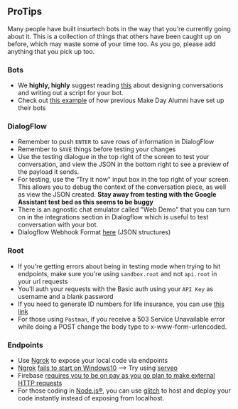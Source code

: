 ProTips
-------

Many people have built insurtech bots in the way that you're currently going about it.
This is a collection of things that others have been caught up on before, which may waste some of your time too.
As you go, please add anything that you pick up too.

### Bots
- We <b>highly, highly</b> suggest reading [this](https://developers.google.com/actions/design/walkthrough) about designing conversations and writing out a script for your bot.
- Check out [this example](https://offerzen-make.slack.com/archives/C92LH0067/p1518527314000245) of how previous Make Day Alumni have set up their bots

### DialogFlow
- Remember to push `ENTER` to save rows of information in DialogFlow
- Remember to `SAVE` things before testing your changes
- Use the testing dialogue in the top right of the screen to test your conversation, and view the JSON in the bottom right to see a preview of the payload it sends.
- For testing, use the “Try it now” input box in the top right of your screen. This allows you to debug the context of the conversation piece, as well as view the JSON created. <b> Stay away from testing with the Google Assistant test bed as this seems to be buggy</b>
- There is an agnostic chat emulator called "Web Demo" that you can turn on in the integrations section in Dialogflow which is useful to test conversation with your bot.
- Dialogflow Webhook Format [here](https://developers.google.com/actions/reference/v1/dialogflow-webhook) (JSON structures)

### Root
- If you're getting errors about being in testing mode when trying to hit endpoints, make sure you're using `sandbox.root` and not `api.root` in your url requests
- You’ll auth your requests with the Basic auth using your `API Key` as username and a blank password
- If you need to generate ID numbers for life insurance, you can use [this link](https://chris927.github.io/generate-sa-idnumbers/)
- For those using `Postman`, if you receive a 503 Service Unavailable error while doing a POST change the body type to x-www-form-urlencoded.

### Endpoints
- Use [Ngrok](https://www.ngrok.com) to expose your local code via endpoints
- [Ngrok](www.ngrok.com) [fails to start on Windows10](https://github.com/bubenshchykov/ngrok/issues/60) --> Try using [serveo](https://serveo.net/)
- Firebase [requires you to be on pay as you go plan to make external HTTP requests](https://stackoverflow.com/questions/43415759/use-firebase-cloud-function-to-send-post-request-to-non-google-server)
- For those coding in [Node.js®](https://nodejs.org/en/), you can use [glitch](https://glitch.com) to host and deploy your code instantly instead of exposing from localhost.
